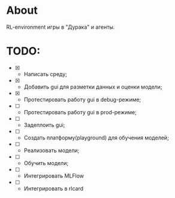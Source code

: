 # About
RL-environment игры в "Дурака" и агенты.

# TODO:
- [x] - Написать среду;
- [x] - Добавить gui для разметки данных и оценки модели;
- [x] - Протестировать работу gui в debug-режиме;
- [ ] - Протестировать работу gui в prod-режиме;
- [ ] - Задеплоить gui;
- [ ] - Создать платформу(playground) для обучения моделей;
- [ ] - Реализовать модели;
- [ ] - Обучить модели;
- [ ] - Интегрировать MLFlow
- [ ] - Интегрировать в rlcard 